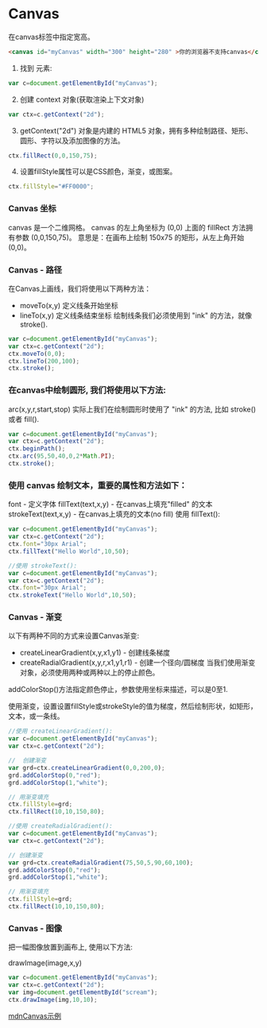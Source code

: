 # Canvas
在canvas标签中指定宽高。
```html
<canvas id="myCanvas" width="300" height="280" >你的浏览器不支持canvas</canvas>
```
1. 找到 <canvas> 元素:
```javascript
var c=document.getElementById("myCanvas"); 
```
2. 创建 context 对象(获取渲染上下文对象)
```javascript
var ctx=c.getContext("2d"); 
```
3. getContext("2d") 对象是内建的 HTML5 对象，拥有多种绘制路径、矩形、圆形、字符以及添加图像的方法。
```javascript
ctx.fillRect(0,0,150,75); 
```
4. 设置fillStyle属性可以是CSS颜色，渐变，或图案。
```javascript
ctx.fillStyle="#FF0000";
```
### Canvas 坐标
canvas 是一个二维网格。
canvas 的左上角坐标为 (0,0)
上面的 fillRect 方法拥有参数 (0,0,150,75)。
意思是：在画布上绘制 150x75 的矩形，从左上角开始 (0,0)。


### Canvas - 路径
在Canvas上画线，我们将使用以下两种方法：
- moveTo(x,y) 定义线条开始坐标 
- lineTo(x,y) 定义线条结束坐标 
绘制线条我们必须使用到 "ink" 的方法，就像stroke().

```javascript
var c=document.getElementById("myCanvas");
var ctx=c.getContext("2d");
ctx.moveTo(0,0);
ctx.lineTo(200,100);
ctx.stroke();
```
### 在canvas中绘制圆形, 我们将使用以下方法:
arc(x,y,r,start,stop) 
实际上我们在绘制圆形时使用了 "ink" 的方法, 比如 stroke() 或者 fill().
```javascript
var c=document.getElementById("myCanvas");
var ctx=c.getContext("2d");
ctx.beginPath();
ctx.arc(95,50,40,0,2*Math.PI);
ctx.stroke();
```
### 使用 canvas 绘制文本，重要的属性和方法如下：

font - 定义字体 
fillText(text,x,y) - 在canvas上填充"filled" 的文本 
strokeText(text,x,y) - 在canvas上填充的文本(no fill) 
使用 fillText():

```javascript
var c=document.getElementById("myCanvas");
var ctx=c.getContext("2d");
ctx.font="30px Arial";
ctx.fillText("Hello World",10,50);

//使用 strokeText():
var c=document.getElementById("myCanvas");
var ctx=c.getContext("2d");
ctx.font="30px Arial";
ctx.strokeText("Hello World",10,50);
```
### Canvas - 渐变
以下有两种不同的方式来设置Canvas渐变:

* createLinearGradient(x,y,x1,y1) - 创建线条梯度 
* createRadialGradient(x,y,r,x1,y1,r1) - 创建一个径向/圆梯度 
当我们使用渐变对象，必须使用两种或两种以上的停止颜色。

addColorStop()方法指定颜色停止，参数使用坐标来描述，可以是0至1.

使用渐变，设置设置fillStyle或strokeStyle的值为梯度，然后绘制形状，如矩形，文本，或一条线。


```javascript
//使用 createLinearGradient():
var c=document.getElementById("myCanvas");
var ctx=c.getContext("2d");

//  创建渐变
var grd=ctx.createLinearGradient(0,0,200,0);
grd.addColorStop(0,"red");
grd.addColorStop(1,"white");

// 用渐变填充
ctx.fillStyle=grd;
ctx.fillRect(10,10,150,80);

//使用 createRadialGradient():
var c=document.getElementById("myCanvas");
var ctx=c.getContext("2d");

// 创建渐变
var grd=ctx.createRadialGradient(75,50,5,90,60,100);
grd.addColorStop(0,"red");
grd.addColorStop(1,"white");

// 用渐变填充
ctx.fillStyle=grd;
ctx.fillRect(10,10,150,80);
```
### Canvas - 图像
把一幅图像放置到画布上, 使用以下方法:

drawImage(image,x,y)
```javascript
var c=document.getElementById("myCanvas");
var ctx=c.getContext("2d");
var img=document.getElementById("scream");
ctx.drawImage(img,10,10);   
```
[mdnCanvas示例]()

